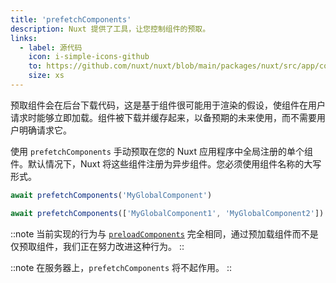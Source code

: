 ```yaml
---
title: 'prefetchComponents'
description: Nuxt 提供了工具，让您控制组件的预取。
links:
  - label: 源代码
    icon: i-simple-icons-github
    to: https://github.com/nuxt/nuxt/blob/main/packages/nuxt/src/app/composables/preload.ts
    size: xs
---
```



预取组件会在后台下载代码，这是基于组件很可能用于渲染的假设，使组件在用户请求时能够立即加载。组件被下载并缓存起来，以备预期的未来使用，而不需要用户明确请求它。

使用 `prefetchComponents` 手动预取在您的 Nuxt 应用程序中全局注册的单个组件。默认情况下，Nuxt 将这些组件注册为异步组件。您必须使用组件名称的大写形式。

```ts
await prefetchComponents('MyGlobalComponent')

await prefetchComponents(['MyGlobalComponent1', 'MyGlobalComponent2'])
```

::note
当前实现的行为与 [`preloadComponents`](/docs/api/utils/preload-components) 完全相同，通过预加载组件而不是仅预取组件，我们正在努力改进这种行为。
::

::note
在服务器上，`prefetchComponents` 将不起作用。
::
